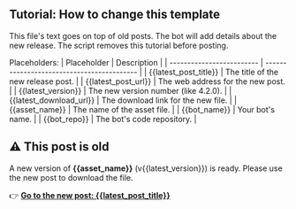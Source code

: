 <!-- TUTORIAL-START -->
Tutorial: How to change this template
-------------------------------------
This file's text goes on top of old posts.
The bot will add details about the new release.
The script removes this tutorial before posting.

Placeholders:
| Placeholder               | Description                                |
| ------------------------- | ------------------------------------------ |
| {{latest_post_title}}     | The title of the new release post.         |
| {{latest_post_url}}       | The web address for the new post.          |
| {{latest_version}}        | The new version number (like 4.2.0).       |
| {{latest_download_url}}   | The download link for the new file.        |
| {{asset_name}}            | The name of the asset file.                |
| {{bot_name}}              | Your bot's name.                           |
| {{bot_repo}}              | The bot's code repository.                 |
<!-- TUTORIAL-END -->

## ⚠️ This post is old

A new version of **{{asset_name}}** (v{{latest_version}}) is ready.
Please use the new post to download the file.

👉 [**Go to the new post: {{latest_post_title}}**]({{latest_post_url}})
